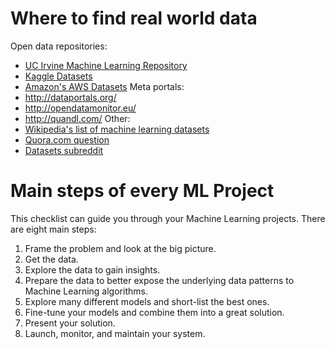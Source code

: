 # Where to find real world data 
Open data repositories:
- [UC Irvine Machine Learning Repository](http://archive.ics.uci.edu/ml/)
- [Kaggle Datasets](https://www.kaggle.com/datasets)
- [Amazon's AWS Datasets](http://aws.amazon.com/fr/datasets/)
Meta portals:
- http://dataportals.org/
- http://opendatamonitor.eu/
- http://quandl.com/
Other:
- [Wikipedia's list of machine learning datasets](http://quandl.com/)
- [Quora.com question](http://goo.gl/zDR78y)
- [Datasets subreddit](http://goo.gl/zDR78y)
 
# Main steps of every ML Project

This checklist can guide you through your Machine Learning projects. There are eight main steps: 
1. Frame the problem and look at the big picture. 
2. Get the data. 
3. Explore the data to gain insights. 
4. Prepare the data to better expose the underlying data patterns to Machine Learning algorithms. 
5. Explore many different models and short-list the best ones. 
6. Fine-tune your models and combine them into a great solution.
7. Present your solution. 
8. Launch, monitor, and maintain your system.